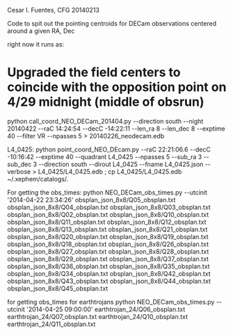 Cesar I. Fuentes, CFG
20140213

Code to spit out the pointing centroids for DECam observations centered around a given RA, Dec

right now it runs as:

# Upgraded the field centers to coincide with the opposition point on 4/29 midnight (middle of obsrun)

python call_coord_NEO_DECam_201404.py --direction south --night 20140422 --raC 14:24:54 --decC -14:22:11 --len_ra 8 --len_dec 8 --exptime 40 --filter VR --npasses 5 > 20140226_neodecam.edb

L4_0425:
python point_coord_NEO_DEcam.py --raC 22:21:06.6 --decC -10:16:42 --exptime 40 --quadrant L4_0425 --npasses 5 --sub_ra 3 --sub_dec 3 --direction south --dirout L4_0425 --fname L4_0425.json --verbose > L4_0425/L4_0425.edb ; cp L4_0425/L4_0425.edb ~/.xephem/catalogs/.




For getting the obs_times:
python NEO_DECam_obs_times.py --utcinit '2014-04-22 23:34:26' obsplan_json_8x8/Q05_obsplan.txt obsplan_json_8x8/Q04_obsplan.txt obsplan_json_8x8/Q03_obsplan.txt obsplan_json_8x8/Q02_obsplan.txt obsplan_json_8x8/Q10_obsplan.txt obsplan_json_8x8/Q11_obsplan.txt obsplan_json_8x8/Q12_obsplan.txt obsplan_json_8x8/Q13_obsplan.txt obsplan_json_8x8/Q21_obsplan.txt obsplan_json_8x8/Q20_obsplan.txt obsplan_json_8x8/Q19_obsplan.txt obsplan_json_8x8/Q18_obsplan.txt obsplan_json_8x8/Q26_obsplan.txt obsplan_json_8x8/Q27_obsplan.txt obsplan_json_8x8/Q28_obsplan.txt obsplan_json_8x8/Q29_obsplan.txt obsplan_json_8x8/Q37_obsplan.txt obsplan_json_8x8/Q36_obsplan.txt obsplan_json_8x8/Q35_obsplan.txt obsplan_json_8x8/Q34_obsplan.txt obsplan_json_8x8/Q42_obsplan.txt obsplan_json_8x8/Q43_obsplan.txt obsplan_json_8x8/Q44_obsplan.txt obsplan_json_8x8/Q45_obsplan.txt



for getting obs_times for earthtrojans
python NEO_DECam_obs_times.py --utcinit '2014-04-25 09:00:00' earthtrojan_24/Q06_obsplan.txt earthtrojan_24/Q07_obsplan.txt  earthtrojan_24/Q10_obsplan.txt  earthtrojan_24/Q11_obsplan.txt 
